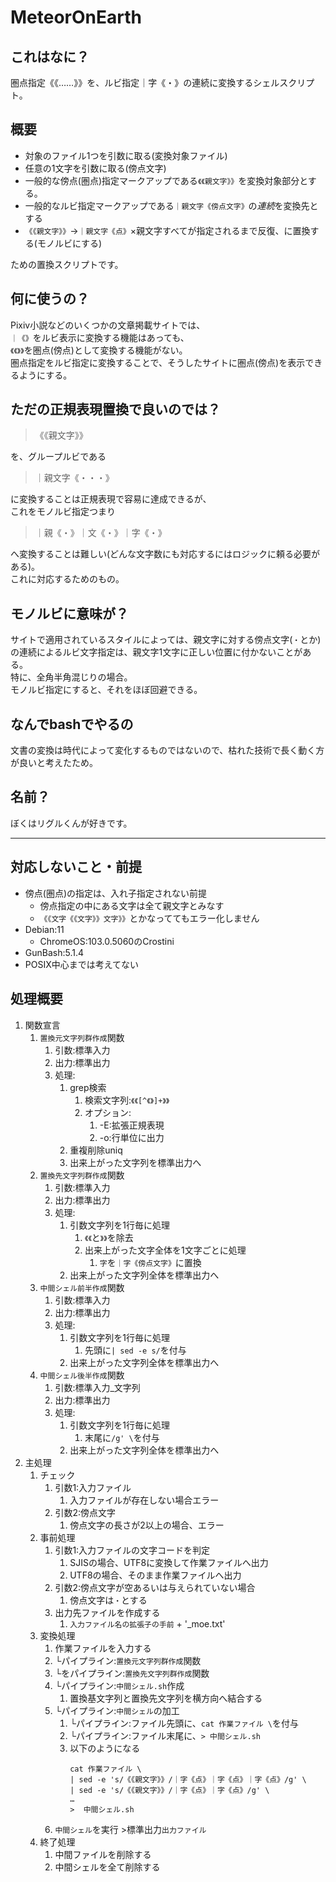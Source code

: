 # MeteorOnEarth

## これはなに？
圏点指定《《……》》を、ルビ指定｜字《・》の連続に変換するシェルスクリプト。

## 概要
- 対象のファイル1つを引数に取る(変換対象ファイル)
- 任意の1文字を引数に取る(傍点文字)
- 一般的な傍点(圏点)指定マークアップである`《《親文字》》`を変換対象部分とする。
- 一般的なルビ指定マークアップである`｜親文字《傍点文字》`の*連続*を変換先とする
- `《《親文字》》`→`｜親文字《点》`×親文字すべてが指定されるまで反復、に置換する(モノルビにする)  

ための置換スクリプトです。

## 何に使うの？
Pixiv小説などのいくつかの文章掲載サイトでは、  
`｜《》`をルビ表示に変換する機能はあっても、  
`《《》》`を圏点(傍点)として変換する機能がない。  
圏点指定をルビ指定に変換することで、そうしたサイトに圏点(傍点)を表示できるようにする。

## ただの正規表現置換で良いのでは？

> 《《親文字》》  

を、グループルビである  

> ｜親文字《・・・》  

に変換することは正規表現で容易に達成できるが、  
これをモノルビ指定つまり  

> ｜親《・》｜文《・》｜字《・》  

へ変換することは難しい(どんな文字数にも対応するにはロジックに頼る必要がある)。  
これに対応するためのもの。

## モノルビに意味が？

サイトで適用されているスタイルによっては、親文字に対する傍点文字(`・`とか)の連続によるルビ文字指定は、親文字1文字に正しい位置に付かないことがある。  
特に、全角半角混じりの場合。  
モノルビ指定にすると、それをほぼ回避できる。

## なんでbashでやるの
文書の変換は時代によって変化するものではないので、枯れた技術で長く動く方が良いと考えたため。

## 名前？
ぼくはリグルくんが好きです。

---

## 対応しないこと・前提
- 傍点(圏点)の指定は、入れ子指定されない前提
  - 傍点指定の中にある文字は全て親文字とみなす
  - `《《文字《《文字》》文字》》`とかなっててもエラー化しません
- Debian:11
  - ChromeOS:103.0.5060のCrostini
- GunBash:5.1.4
- POSIX中心までは考えてない

## 処理概要
1. 関数宣言
   1. `置換元文字列群作成`関数
      1. 引数:標準入力
      2. 出力:標準出力
      3. 処理:
         1. grep検索
            1. 検索文字列:`《《[^《》]+》》`
            2. オプション:
               1. -E:拡張正規表現
               2. -o:行単位に出力
         2. 重複削除uniq
         3. 出来上がった文字列を標準出力へ
   2. `置換先文字列群作成`関数
      1. 引数:標準入力
      2. 出力:標準出力
      3. 処理:
         1. 引数文字列を1行毎に処理
            1. `《《`と`》》`を除去
            2. 出来上がった文字全体を1文字ごとに処理
               1. `字`を`｜字《傍点文字》`に置換
         2. 出来上がった文字列全体を標準出力へ
   3. `中間シェル前半作成`関数
      1. 引数:標準入力
      2. 出力:標準出力
      3. 処理:
         1. 引数文字列を1行毎に処理
            1. 先頭に`| sed -e s/`を付与
         2. 出来上がった文字列全体を標準出力へ
   4. `中間シェル後半作成`関数
      1. 引数:標準入力_文字列
      2. 出力:標準出力
      3. 処理:
         1. 引数文字列を1行毎に処理
            1. 末尾に`/g' \`を付与
         2. 出来上がった文字列全体を標準出力へ
2. 主処理
   1. チェック
      1. 引数1:入力ファイル
         1. 入力ファイルが存在しない場合エラー
      2. 引数2:傍点文字
         1. 傍点文字の長さが2以上の場合、エラー
   2. 事前処理
      1. 引数1:入力ファイルの文字コードを判定
         1. SJISの場合、UTF8に変換して作業ファイルへ出力
         2. UTF8の場合、そのまま作業ファイルへ出力
      2. 引数2:傍点文字が空あるいは与えられていない場合
         1. 傍点文字は`・`とする
      3. 出力先ファイルを作成する
         1. `入力ファイル名の拡張子の手前` + '_moe.txt'
   3. 変換処理
      1. 作業ファイルを入力する
      2. └パイプライン:`置換元文字列群作成`関数
      3. └をパイプライン:`置換先文字列群作成`関数
      4. └パイプライン:`中間シェル.sh`作成
         1. 置換基文字列と置換先文字列を横方向へ結合する
      5. └パイプライン:`中間シェル`の加工
         1. └パイプライン:ファイル先頭に、`cat 作業ファイル \`を付与
         2. └パイプライン:ファイル末尾に、`> 中間シェル.sh`
         3. 以下のようになる 
            ```
            cat 作業ファイル \
            | sed -e 's/《《親文字》》/｜字《点》｜字《点》｜字《点》/g' \
            | sed -e 's/《《親文字》》/｜字《点》｜字《点》/g' \
            …
            >  中間シェル.sh   
            ```
      6. `中間シェル`を実行 >標準出力`出力ファイル`
   4. 終了処理
      1. 中間ファイルを削除する
      2. 中間シェルを全て削除する
